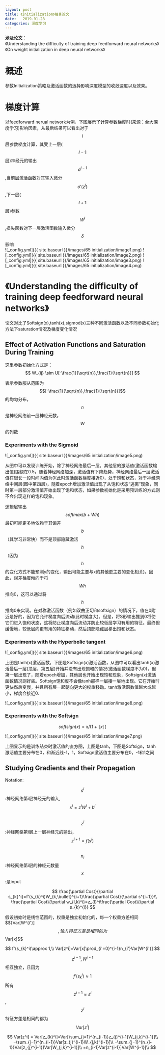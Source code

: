 ```yaml
---
layout: post
title: 《initialization》相关论文
date:   2019-01-28
categories: 深度学习
---  
```


**涉及论文**：    
《Understanding the difficulty of training deep feedforward neural networks》   
《On weight initialization in deep neural networks》   
   


# 概述  

参数Initialization策略及激活函数的选择影响深度模型的收敛速度以及效果。  


# 梯度计算  

以feedforward nerual network为例，下图展示了计算参数梯度时(来源：台大深度学习)影响因素，从最后结果可以看出对于$$l$$层参数梯度计算，其受上一层($$l-1$$层)神经元的输出$$a^{l-1}$$,当前层激活函数对其输入微分$$\sigma ' (z^l)$$,下一层($$l+1$$层)参数$$W^l$$,损失函数对下一层激活函数输入微分$$\delta$$影响  
![_config.yml]({{ site.baseurl }}/images/65 initialization/image1.png)
![_config.yml]({{ site.baseurl }}/images/65 initialization/image2.png)
![_config.yml]({{ site.baseurl }}/images/65 initialization/image3.png)
![_config.yml]({{ site.baseurl }}/images/65 initialization/image4.png)



# 《Understanding the difficulty of training deep feedforward neural networks》   

论文对比了Softsign(x),tanh(x),sigmod(x)三种不同激活函数以及不同参数初始化方法下saturation情况及梯度变化情况 

##  Effect of Activation Functions and Saturation During Training  

这里参数初始化方式是：  
$$
W_{ij} \sim U[-\frac{1}{\sqrt{n}},\frac{1}{\sqrt{n}}]
$$

表示参数服从范围为$$[-\frac{1}{\sqrt{n}},\frac{1}{\sqrt{n}}]$$的均匀分布，$$n$$是神经网络前一层神经元数，$$W$$的列数  

### Experiments with the Sigmoid  

![_config.yml]({{ site.baseurl }}/images/65 initialization/image5.png)

从图中可以发现训练开始，除了神经网络最后一层，其他层的激活值(激活函数输出值)围绕在0.5，随着神经网络加深，激活值有下降趋势，神经网络最后一层激活值在很长一段时间内值为0(此时激活函数梯度接近0)，处于饱和状态，对于神经网络中间层(图中第四层)，随着epoch增加激活值出现了从饱和状态“逃离”现象，同时第一层部分激活值开始出现了饱和状态，如果参数初始化是采用预训练的方式则不会出现这样的饱和现象。   

逻辑层输出$$softmax(b + Wh)$$最初可能更多地依赖于其偏差$$b$$（其学习非常快）而不是顶部隐藏激活$$h$$（因为$$h$$的变化方式不能预测y的变化，输出可能主要与x的其他更主要的变化相关)。因此，误差梯度倾向于将$$Wh$$推向0，这可以通过将$$h$$推向0来实现。在对称激活函数（例如双曲正切和softsign）的情况下，值在0附近是好的，因为它允许梯度向后流动(此时梯度大)。但是，将S形输出推到0将使它们进入饱和状态，这将防止梯度向后流动并防止较低层学习有用的特征。最终但缓慢地，较低层向更有用的特征移动，然后顶部隐藏层移出饱和状态。  


### Experiments with the Hyperbolic tangent  

![_config.yml]({{ site.baseurl }}/images/65 initialization/image6.png)  

上图是tanh(x)激活函数，下图是Softsign(x)激活函数，从图中可以看出tanh(x)激活最后一层(顶层，第五层)开始并没有出现饱和的情况(激活函数梯度不为0)，但第一层出现了，随着epoch增加，其他层也开始出现饱和现象，Softsign(x)激活函数情况则好些。Softsign饱和度不会像tanh那样一层接一层地出现。它在开始时更快然后变慢，并且所有层一起朝向更大的权重移动。tanh激活函数值越大或越小，梯度会接近0.

![_config.yml]({{ site.baseurl }}/images/65 initialization/image8.png)  

### Experiments with the Softsign  

$$softsign(x)=x/(1+\mid x\mid )$$

![_config.yml]({{ site.baseurl }}/images/65 initialization/image7.png)   

上图显示的是训练结束时激活值的直方图，上图是tanh，下图是Softsign，tanh激活值主要分布在0，和渐近线-1，1，Softsign激活值主要分布在0，-1和1之间  

## Studying Gradients and their Propagation  

Notation:  

$$s^i$$:神经网络第i层神经元的输入,$$s^i=z^iW^i+b^i$$   
$$z^i$$:神经网络第i层上一层神经元的输出，$$z^{i+1}=f(s^i)$$     
$$n_{i}$$:神经网络第i层的神经元数量   
$$x$$:是input   

$$
\frac{\partial Cost}{\partial s_{k}^i}=f'(s_{k}^i)W_{k,\bullet}^{i+1}\frac{\partial Cost}{\partial s^{i+1}}\\
\frac{\partial Cost}{\partial w_{l,k}^i}=z_{l}^i\frac{\partial Cost}{\partial s_{k}^{i}}
$$


假设初始时是线性范围的，权重是独立初始化的，每一个权重方差相同$$}Var[W^{i'}]$$,输入特征方差是相同的为$$Var[x]$$

$$
f'(s_{k}^i)\approx 1,\\
Var[z^i]=Var[x]\prod_{i'=0}^{i-1}n_{i'}Var[W^{i'}]
$$

$$z^{i-1},W^{i-1}$$相互独立，且因为$$f'(s_{k}^i)\approx 1$$所有$$z^{i+1}\approx s^i$$,$$z^{i}$$特征方差是相同的都为$$Var[z^i]$$  


$$
Var[z^i] = Var[z_{k}^i]=Var[\sum_{j=1}^{n_{i-1}}z_{j}^{i-1}W_{j,k}^{i-1}]\\
=\sum_{j=1}^{n_{i-1}}Var[z_{j}^{i-1}W_{j,k}^{i-1}]\\
=\sum_{j=1}^{n_{i-1}}Var[z_{j}^{i-1}]Var[W_{j,k}^{i-1}]\\
=n_{i-1}Var[z^{i-1}]Var[W^{i-1}]\\
$$ 




